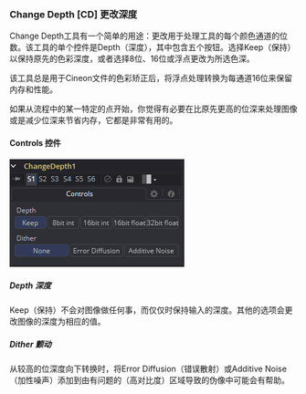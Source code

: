 ### Change Depth [CD] 更改深度

Change Depth工具有一个简单的用途：更改用于处理工具的每个颜色通道的位数。该工具的单个控件是Depth（深度），其中包含五个按钮。选择Keep（保持）以保持原先的色彩深度，或者选择8位、16位或浮点更改为所选色深。

该工具总是用于Cineon文件的色彩矫正后，将浮点处理转换为每通道16位来保留内存和性能。

如果从流程中的某一特定的点开始，你觉得有必要在比原先更高的位深来处理图像或是减少位深来节省内存，它都是非常有用的。

#### Controls 控件

![CD_Controls](images/CD_Controls.png)

##### Depth 深度

Keep（保持）不会对图像做任何事，而仅仅时保持输入的深度。其他的选项会更改图像的深度为相应的值。

##### Dither 颤动

从较高的位深度向下转换时，将Error Diffusion（错误散射）或Additive Noise（加性噪声）添加到由有问题的（高对比度）区域导致的伪像中可能会有帮助。